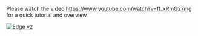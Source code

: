 Please watch the video <https://www.youtube.com/watch?v=ff_xRmG27mg> for a quick tutorial and overview.

[![Edge v2](http://img.youtube.com/vi/ff_xRmG27mg/0.jpg)](http://www.youtube.com/watch?v=ff_xRmG27mg)
